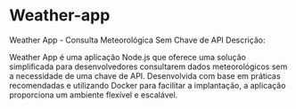 # Weather-app
Weather App - Consulta Meteorológica Sem Chave de API
Descrição:

Weather App é uma aplicação Node.js que oferece uma solução simplificada para desenvolvedores consultarem dados meteorológicos sem a necessidade de uma chave de API. Desenvolvida com base em práticas recomendadas e utilizando Docker para facilitar a implantação, a aplicação proporciona um ambiente flexível e escalável.
